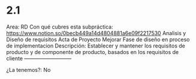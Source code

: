 # 2.1

Area: RD
Con qué cubres esta subpráctica: https://www.notion.so/0becb449a14d4804881a6e09f2217530 
Analisis y Diseño de requisitos
Acta de Proyecto
Mejorar Fase de diseño en proceso de implementacion
Descripción: Establecer y mantener los requisitos de producto y de componente de producto, basados en los requisitos de cliente
—————————

¿La tenemos?: No